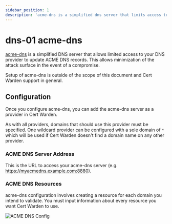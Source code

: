 ```yaml
---
sidebar_position: 1
description: 'acme-dns is a simplified dns server that limits access to your main dns provider.'
---
```


# dns-01 acme-dns

[acme-dns](https://github.com/joohoi/acme-dns) is a simplified DNS
server that allows limited access to your DNS provider to update ACME
DNS records. This allows minimization of the attack surface in the
event of a compromise.

Setup of acme-dns is outside of the scope of this document and Cert Warden
support in general.

## Configuration

Once you configure acme-dns, you can add the acme-dns server as a
provider in Cert Warden.

As with all providers, domains that should use this provider must be
specified. One wildcard provider can be configured with a sole
domain of `*` which will be used if Cert Warden doesn't find a domain
name on any other provider.

### ACME DNS Server Address

This is the URL to access your acme-dns server (e.g.
https://myacmedns.example.com:8880).

### ACME DNS Resources

acme-dns configuration involves creating a resource for each domain
you intend to validate. You must input information about every 
resource you want Cert Warden to use.

![ACME DNS Config](/img/screenshots/provider_acme_dns.png)
